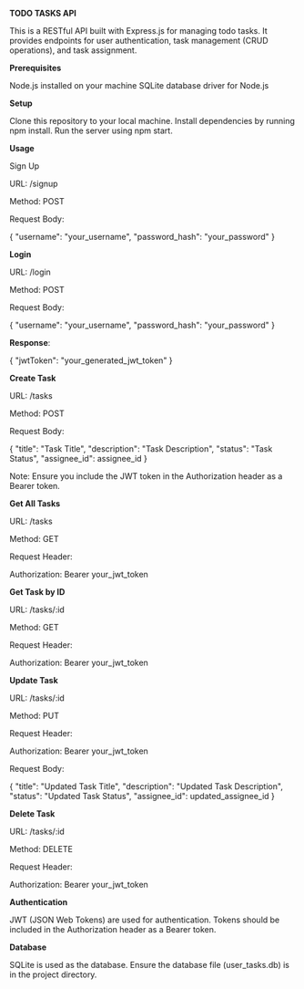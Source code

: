 **TODO TASKS API**

This is a RESTful API built with Express.js for managing todo tasks. It provides endpoints for user authentication, task management (CRUD operations), and task assignment.

**Prerequisites**

Node.js installed on your machine
SQLite database driver for Node.js


**Setup**

Clone this repository to your local machine.
Install dependencies by running npm install.
Run the server using npm start.


**Usage**

Sign Up

URL: /signup

Method: POST

Request Body:

{
  "username": "your_username",
  "password_hash": "your_password"
}


**Login**

URL: /login

Method: POST

Request Body:

{
  "username": "your_username",
  "password_hash": "your_password"
}

**Response**:

{
  "jwtToken": "your_generated_jwt_token"
}


**Create Task**

URL: /tasks

Method: POST

Request Body:

{
  "title": "Task Title",
  "description": "Task Description",
  "status": "Task Status",
  "assignee_id": assignee_id
}

Note: Ensure you include the JWT token in the Authorization header as a Bearer token.


**Get All Tasks**

URL: /tasks

Method: GET

Request Header:

Authorization: Bearer your_jwt_token


**Get Task by ID**

URL: /tasks/:id

Method: GET

Request Header:

Authorization: Bearer your_jwt_token


**Update Task**

URL: /tasks/:id

Method: PUT

Request Header:

Authorization: Bearer your_jwt_token

Request Body:

{
  "title": "Updated Task Title",
  "description": "Updated Task Description",
  "status": "Updated Task Status",
  "assignee_id": updated_assignee_id
}


**Delete Task**

URL: /tasks/:id

Method: DELETE

Request Header:

Authorization: Bearer your_jwt_token


**Authentication**

JWT (JSON Web Tokens) are used for authentication. Tokens should be included in the Authorization header as a Bearer token.


**Database**

SQLite is used as the database. Ensure the database file (user_tasks.db) is in the project directory.
